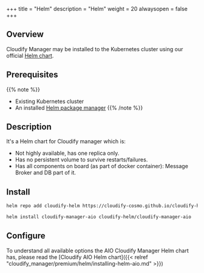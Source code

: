 +++
title = "Helm"
description = "Helm"
weight = 20
alwaysopen = false
+++

## Overview
Cloudify Manager may be installed to the Kubernetes cluster using our official [Helm chart](https://github.com/cloudify-cosmo/cloudify-helm).

## Prerequisites 

{{% note %}}
* Existing Kubernetes cluster
* An installed [Helm package manager](https://helm.sh/)
{{% /note %}}

## Description

It's a Helm chart for Cloudify manager which is:

* Not highly available, has one replica only.
* Has no persistent volume to survive restarts/failures.
* Has all components on board (as part of docker container): Message Broker and DB part of it.

## Install

```bash
helm repo add cloudify-helm https://cloudify-cosmo.github.io/cloudify-helm

helm install cloudify-manager-aio cloudify-helm/cloudify-manager-aio
```

## Configure

To understand all available options the AIO Cloudify Manager Helm chart has, please read the [Cloudify AIO Helm chart]({{< relref "cloudify_manager/premium/helm/installing-helm-aio.md" >}})
